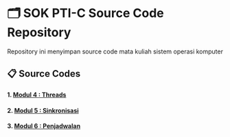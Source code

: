 # 🗂️ SOK PTI-C Source Code Repository

Repository ini menyimpan source code mata kuliah sistem operasi komputer

## 📋 Source Codes
#### 1. [Modul 4 : Threads](./4-Threads/)
#### 2. [Modul 5 : Sinkronisasi](./5-Sinkronisasi/)
#### 3. [Modul 6 : Penjadwalan](./6-Penjadwalan)
